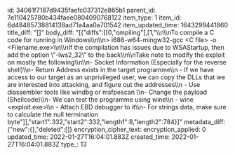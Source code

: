 id: 34061f7187d9435faefc037312e865b1
parent_id: 7e110425780b434faee0804090768122
item_type: 1
item_id: 6d48485738814138ad71a4aa0a701542
item_updated_time: 1643299441860
title_diff: "[]"
body_diff: "[{\"diffs\":[[0,\"ompiling\"],[1,\"\\\n\\\nTo compile a C code for running in Windows\\\n\\\n> i686-w64-mingw32-gcc &lt;C file&gt; -o &lt;Filename.exe&gt;\\\n\\\nIf the compilation has issues due to WSAStartup, then add the option \\\"-lws2_32\\\" to the back\\\n\\\nTake note to modify the exploit on mostly the following\\\n\\\n- Socket Information (Especially for the reverse shell)\\\n- Return Address exists in the target programme\\\n    - If we have access to our target as an unprivileged user, we can copy the DLLs that we are interested into attacking, and figure out the addresses\\\n        - Use diassembler tools like windbg or msfpescan \\\n- Change the payload (Shellcode)\\\n- We can test the programme using wine\\\n    - wine &lt;exploit.exe&gt;\\\n    - Attach EBD debugger to it\\\n- For strings data, make sure to calculate the null termination byte\"]],\"start1\":332,\"start2\":332,\"length1\":8,\"length2\":784}]"
metadata_diff: {"new":{},"deleted":[]}
encryption_cipher_text: 
encryption_applied: 0
updated_time: 2022-01-27T16:04:01.883Z
created_time: 2022-01-27T16:04:01.883Z
type_: 13